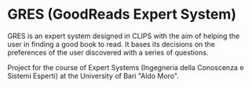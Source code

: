# GRES (GoodReads Expert System)

GRES is an expert system designed in CLIPS with the aim of helping the user in finding a good book to read. It bases its decisions on the preferences of the user discovered with a series of questions. 

Project for the course of Expert Systems (Ingegneria della Conoscenza e Sistemi Esperti) at the University of Bari "Aldo Moro".
